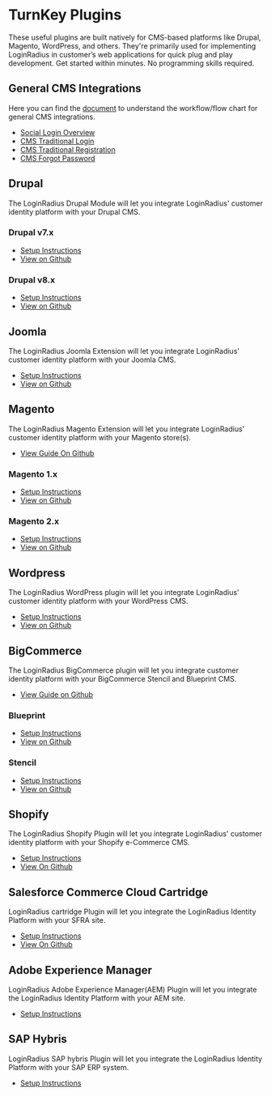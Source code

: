 # TurnKey Plugins




These useful plugins are built natively for CMS-based platforms like Drupal, Magento, WordPress, and others. They're primarily used for implementing LoginRadius in customer’s web applications for quick plug and play development. Get started within minutes. No programming skills required.


## General CMS Integrations

Here you can find the [document](https://www.loginradius.com/docs/api/v2/deployment/turn-key-plugins/general-cms-integrations) to understand the workflow/flow chart for general CMS integrations.

- [Social Login Overview](https://www.loginradius.com/docs/api/v2/deployment/turn-key-plugins/general-cms-integrations#socialloginoverview1)
- [CMS Traditional Login](https://www.loginradius.com/docs/api/v2/deployment/turn-key-plugins/general-cms-integrations#cmstraditionallogin2)
- [CMS Traditional Registration](https://www.loginradius.com/docs/api/v2/deployment/turn-key-plugins/general-cms-integrations#cmstraditionalregistration4)
- [CMS Forgot Password](https://www.loginradius.com/docs/api/v2/deployment/turn-key-plugins/general-cms-integrations#cmsforgotpassword6)

## Drupal 

The LoginRadius Drupal Module will let you integrate LoginRadius' customer identity platform with your Drupal CMS. 

### Drupal v7.x

- [Setup Instructions](https://www.loginradius.com/docs/api/v2/deployment/turn-key-plugins/drupal-v7-x-customer-identity-module-instructions)
- [View on Github](https://github.com/LoginRadius/drupal-identity-module/tree/master/drupal-7)

### Drupal v8.x

- [Setup Instructions](https://www.loginradius.com/docs/api/v2/deployment/turn-key-plugins/drupal-v8-x-customer-identity-module-instructions)
- [View on Github](https://github.com/LoginRadius/drupal-identity-module/tree/master/drupal-8)

## Joomla 

The LoginRadius Joomla Extension will let you integrate LoginRadius' customer identity platform with your Joomla CMS.

- [Setup Instructions](https://www.loginradius.com/docs/api/v2/deployment/turn-key-plugins/joomla-v2-x-and-v3-x-customer-identity-module-instructions)
- [View on Github](https://github.com/LoginRadius/joomla-identity-extension)

## Magento 

The LoginRadius Magento Extension will let you integrate LoginRadius' customer identity platform with your Magento store(s).

- [View Guide On Github](https://github.com/LoginRadius/magento-identity-extension/blob/master/README.md)

### Magento 1.x

- [Setup Instructions](https://www.loginradius.com/docs/api/v2/deployment/turn-key-plugins/magento-1-x-extension)
- [View on Github](https://github.com/LoginRadius/magento-identity-extension/tree/master/magento1.x)

### Magento 2.x

- [Setup Instructions](https://www.loginradius.com/docs/api/v2/deployment/turn-key-plugins/magento-2-x-extension)
- [View on Github](https://github.com/LoginRadius/magento-identity-extension/tree/master/magento2.x)

## Wordpress 

The LoginRadius WordPress plugin will let you integrate LoginRadius' customer identity platform with your WordPress CMS.

- [Setup Instructions](https://www.loginradius.com/docs/api/v2/deployment/turn-key-plugins/wordpress-2-x-plugin)
- [View on Github](https://github.com/LoginRadius/wordpress-identity-plugin)

## BigCommerce 

The LoginRadius BigCommerce plugin will let you integrate customer identity platform with your  BigCommerce Stencil and Blueprint CMS.

- [View Guide on Github](https://github.com/LoginRadius/bigcommerce-identity-plugin/blob/master/README.md)

### Blueprint

- [Setup Instructions](https://www.loginradius.com/docs/api/v2/deployment/turn-key-plugins/bigcommerce-blueprint-plugin)
- [View on Github](https://github.com/LoginRadius/bigcommerce-identity-plugin/tree/master/bigcommerce-blueprint-package)

### Stencil

- [Setup Instructions](https://www.loginradius.com/docs/api/v2/deployment/turn-key-plugins/bigcommerce-stencil-plugin)
- [View on Github](https://github.com/LoginRadius/bigcommerce-identity-plugin/tree/master/bigcommerce-stencil-package)

## Shopify

The LoginRadius Shopify Plugin will let you integrate LoginRadius' customer identity platform with your Shopify e-Commerce CMS.

- [Setup Instructions](https://www.loginradius.com/docs/api/v2/deployment/turn-key-plugins/shopify-multipass-integration)
- [View On Github](https://github.com/LoginRadius/shopify-identity-plugin)

## Salesforce Commerce Cloud Cartridge

LoginRadius cartridge Plugin will let you integrate the LoginRadius Identity Platform with your SFRA site.

- [Setup Instructions](https://www.loginradius.com/docs/libraries/turn-key-plugins/salesforce-commerce-cloud-cartridge/#turnkey-plugins-overview)
- [View On Github](https://github.com/LoginRadius/sfcc-identity-plugin)

## Adobe Experience Manager

LoginRadius Adobe Experience Manager(AEM) Plugin will let you integrate the LoginRadius Identity Platform with your AEM site.

- [Setup Instructions](https://www.loginradius.com/docs/libraries/turn-key-plugins/aem-Integration/#overview0)


## SAP Hybris

 LoginRadius SAP hybris Plugin will let you integrate the LoginRadius Identity Platform with your SAP ERP system.

- [Setup Instructions](https://www.loginradius.com/docs/libraries/turn-key-plugins/hybris-Integration/#overview0)


